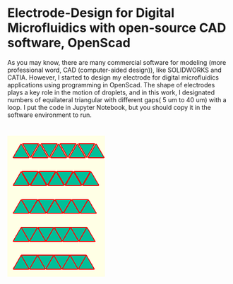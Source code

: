 # Electrode-Design for Digital Microfluidics with open-source CAD software, OpenScad

As you may know, there are many commercial software for modeling (more professional word, CAD (computer-aided design)), like SOLIDWORKS and CATIA. However, I started to design my electrode for digital microfluidics applications using programming in OpenScad. The shape of electrodes plays a key role in the motion of droplets, and in this work, I designated numbers of equilateral triangular with different gaps( 5 um to 40 um) with a loop. I put the code in Jupyter Notebook, but you should copy it in the software environment to run.  


<h1><img src="https://github.com/armanhajizadeh/Electrode-Design-for-Digital-Microfluidics-with-open-source-CAD-software-OpenScad/blob/main/Screenshot%20from%202024-11-03%2007-25-09.png"
></h1>
